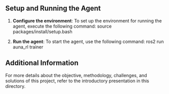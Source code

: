 ## Setup and Running the Agent

1. **Configure the environment**:
   To set up the environment for running the agent, execute the following command:
   source packages/install/setup.bash

3. **Run the agent**:
To start the agent, use the following command: ros2 run auna_rl trainer

## Additional Information

For more details about the objective, methodology, challenges, and solutions of this project, refer to the introductory presentation in this directory.

